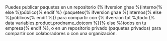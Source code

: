 Puedes publicar paquetes en un repositorio {% ifversion ghae %}interno{% else %}público{% endif %} (paquetes{% ifversion ghae %}internos{% else %}públicos{% endif %}) para compartir con {% ifversion fpt %}todo {% data variables.product.prodname_dotcom %}{% else %}todos en tu empresa{% endif %}, o en un repositorio privado (paquetes privados) para compartir con colaboradores o con una organización.
